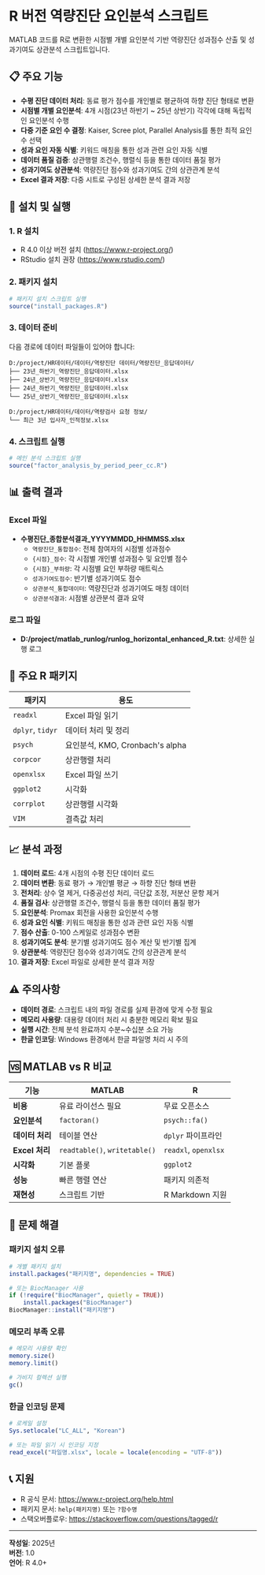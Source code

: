 # R 버전 역량진단 요인분석 스크립트

MATLAB 코드를 R로 변환한 시점별 개별 요인분석 기반 역량진단 성과점수 산출 및 성과기여도 상관분석 스크립트입니다.

## 📋 주요 기능

- **수평 진단 데이터 처리**: 동료 평가 점수를 개인별로 평균하여 하향 진단 형태로 변환
- **시점별 개별 요인분석**: 4개 시점(23년 하반기 ~ 25년 상반기) 각각에 대해 독립적인 요인분석 수행
- **다중 기준 요인 수 결정**: Kaiser, Scree plot, Parallel Analysis를 통한 최적 요인 수 선택
- **성과 요인 자동 식별**: 키워드 매칭을 통한 성과 관련 요인 자동 식별
- **데이터 품질 검증**: 상관행렬 조건수, 행렬식 등을 통한 데이터 품질 평가
- **성과기여도 상관분석**: 역량진단 점수와 성과기여도 간의 상관관계 분석
- **Excel 결과 저장**: 다중 시트로 구성된 상세한 분석 결과 저장

## 🚀 설치 및 실행

### 1. R 설치
- R 4.0 이상 버전 설치 (https://www.r-project.org/)
- RStudio 설치 권장 (https://www.rstudio.com/)

### 2. 패키지 설치
```r
# 패키지 설치 스크립트 실행
source("install_packages.R")
```

### 3. 데이터 준비
다음 경로에 데이터 파일들이 있어야 합니다:
```
D:/project/HR데이터/데이터/역량진단 데이터/역량진단_응답데이터/
├── 23년_하반기_역량진단_응답데이터.xlsx
├── 24년_상반기_역량진단_응답데이터.xlsx
├── 24년_하반기_역량진단_응답데이터.xlsx
└── 25년_상반기_역량진단_응답데이터.xlsx

D:/project/HR데이터/데이터/역량검사 요청 정보/
└── 최근 3년 입사자_인적정보.xlsx
```

### 4. 스크립트 실행
```r
# 메인 분석 스크립트 실행
source("factor_analysis_by_period_peer_cc.R")
```

## 📊 출력 결과

### Excel 파일
- **수평진단_종합분석결과_YYYYMMDD_HHMMSS.xlsx**
  - `역량진단_통합점수`: 전체 참여자의 시점별 성과점수
  - `{시점}_점수`: 각 시점별 개인별 성과점수 및 요인별 점수
  - `{시점}_부하량`: 각 시점별 요인 부하량 매트릭스
  - `성과기여도점수`: 반기별 성과기여도 점수
  - `상관분석_통합데이터`: 역량진단과 성과기여도 매칭 데이터
  - `상관분석결과`: 시점별 상관분석 결과 요약

### 로그 파일
- **D:/project/matlab_runlog/runlog_horizontal_enhanced_R.txt**: 상세한 실행 로그

## 🔧 주요 R 패키지

| 패키지 | 용도 |
|--------|------|
| `readxl` | Excel 파일 읽기 |
| `dplyr`, `tidyr` | 데이터 처리 및 정리 |
| `psych` | 요인분석, KMO, Cronbach's alpha |
| `corpcor` | 상관행렬 처리 |
| `openxlsx` | Excel 파일 쓰기 |
| `ggplot2` | 시각화 |
| `corrplot` | 상관행렬 시각화 |
| `VIM` | 결측값 처리 |

## 📈 분석 과정

1. **데이터 로드**: 4개 시점의 수평 진단 데이터 로드
2. **데이터 변환**: 동료 평가 → 개인별 평균 → 하향 진단 형태 변환
3. **전처리**: 상수 열 제거, 다중공선성 처리, 극단값 조정, 저분산 문항 제거
4. **품질 검사**: 상관행렬 조건수, 행렬식 등을 통한 데이터 품질 평가
5. **요인분석**: Promax 회전을 사용한 요인분석 수행
6. **성과 요인 식별**: 키워드 매칭을 통한 성과 관련 요인 자동 식별
7. **점수 산출**: 0-100 스케일로 성과점수 변환
8. **성과기여도 분석**: 분기별 성과기여도 점수 계산 및 반기별 집계
9. **상관분석**: 역량진단 점수와 성과기여도 간의 상관관계 분석
10. **결과 저장**: Excel 파일로 상세한 분석 결과 저장

## ⚠️ 주의사항

- **데이터 경로**: 스크립트 내의 파일 경로를 실제 환경에 맞게 수정 필요
- **메모리 사용량**: 대용량 데이터 처리 시 충분한 메모리 확보 필요
- **실행 시간**: 전체 분석 완료까지 수분~수십분 소요 가능
- **한글 인코딩**: Windows 환경에서 한글 파일명 처리 시 주의

## 🆚 MATLAB vs R 비교

| 기능 | MATLAB | R |
|------|--------|---|
| **비용** | 유료 라이선스 필요 | 무료 오픈소스 |
| **요인분석** | `factoran()` | `psych::fa()` |
| **데이터 처리** | 테이블 연산 | `dplyr` 파이프라인 |
| **Excel 처리** | `readtable()`, `writetable()` | `readxl`, `openxlsx` |
| **시각화** | 기본 플롯 | `ggplot2` |
| **성능** | 빠른 행렬 연산 | 패키지 의존적 |
| **재현성** | 스크립트 기반 | R Markdown 지원 |

## 🐛 문제 해결

### 패키지 설치 오류
```r
# 개별 패키지 설치
install.packages("패키지명", dependencies = TRUE)

# 또는 BiocManager 사용
if (!require("BiocManager", quietly = TRUE))
    install.packages("BiocManager")
BiocManager::install("패키지명")
```

### 메모리 부족 오류
```r
# 메모리 사용량 확인
memory.size()
memory.limit()

# 가비지 컬렉션 실행
gc()
```

### 한글 인코딩 문제
```r
# 로케일 설정
Sys.setlocale("LC_ALL", "Korean")

# 또는 파일 읽기 시 인코딩 지정
read_excel("파일명.xlsx", locale = locale(encoding = "UTF-8"))
```

## 📞 지원

- R 공식 문서: https://www.r-project.org/help.html
- 패키지 문서: `help(패키지명)` 또는 `?함수명`
- 스택오버플로우: https://stackoverflow.com/questions/tagged/r

---

**작성일**: 2025년  
**버전**: 1.0  
**언어**: R 4.0+
